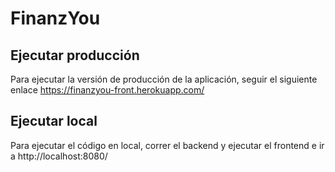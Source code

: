 # FinanzYou

## Ejecutar producción
Para ejecutar la versión de producción de la aplicación, seguir el siguiente enlace https://finanzyou-front.herokuapp.com/

## Ejecutar local
Para ejecutar el código en local, correr el backend y ejecutar el frontend e ir a http://localhost:8080/
